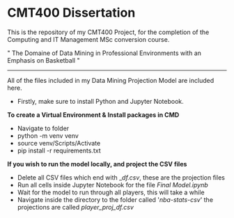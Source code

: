 # CMT400 Dissertation

This is the repository of my CMT400 Project, for the completion of the Computing and IT Management MSc conversion course.

" The Domaine of Data Mining in Professional Environments with an Emphasis on Basketball "


----------------------------------------------------------------------------------------------------


All of the files included in my Data Mining Projection Model are included here.

- Firstly, make sure to install Python and Jupyter Notebook.


**To create a Virtual Environment & Install packages in CMD**


- Navigate to folder
- python -m venv venv
- source venv/Scripts/Activate
- pip install -r requirements.txt

**If you wish to run the model locally, and project the CSV files**

- Delete all CSV files which end with __df.csv_, these are the projection files
- Run all cells inside Jupyter Notebook for the file _Final Model.ipynb_
- Wait for the model to run through all players, this will take a while
- Navigate inside the directory to the folder called '_nba-stats-csv_'
the projections are called _player_proj_df.csv_